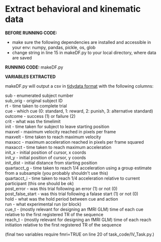 # Extract behavioral and kinematic data

**BEFORE RUNNING CODE:**

- make sure the following dependencies are installed and accessible in your env: numpy, pandas, pickle, os, glob  
- change string in line 15 in makeDF.py to your local directory, where data are saved  

**RUNNING CODE:**
makeDF.py

**VARIABLES EXTRACTED**

makeDF.py will output a csv in [tidydata format](https://vita.had.co.nz/papers/tidy-data.pdf) with the following columns:  

sub - enumerated subject number  
sub_orig - original subject ID  
rt - time taken to complete trial  
cue - which cue (0: standard, 1: reward, 2: punish, 3: alternative standard)  
outcome - success (1) or failure (2)  
crit - what was the timelimit  
init - time taken for subject to leave starting position  
maxvel - maximum velocity reached in pixels per frame  
maxvelt - time taken to reach maximum velocity  
maxacc - maximum acceleration reached in pixels per frame squared  
maxacct - time taken to reach maximum acceleration  
init_x - initial position of cursor, x coords  
init_y - initial position of cursor, y coords  
init_dist - initial distance from starting position  
quartacct_g - time taken to reach 1/4 acceleration using a group estimate from a subsample (you probably shouldn't use this)  
quartacct_i - time taken to reach 1/4 acceleration relative to current participant (this one should be ok)  
post_error - was this trial following an error (1) or not (0)  
post_false_start - was this trial following a falase start (1) or not (0)  
hold - what was the hold period between cue and action  
run - what experimental run (or block)  
cue_t - (mostly relevant for designing an fMRI GLM) time of each cue relative to the first registered TR of the sequence  
reach_t - (mostly relevant for designing an fMRI GLM) time of each reach initiation relative to the first registered TR of the sequence  

(final two variables require fmri=TRUE on line 20 of task_code/IV_Task.py.)
